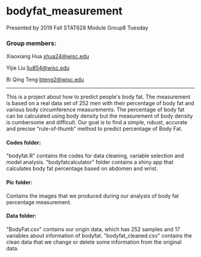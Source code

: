# bodyfat_measurement

Presented by 2019 Fall STAT628 Module Group8 Tuesday

### Group members:
Xiaoxiang Hua xhua24@wisc.edu

Yijie Liu liu854@wisc.edu

Bi Qing Teng bteng2@wisc.edu

******

This is a project about how to predict people's body fat. The measurement is based on a real data set of 252 men with their percentage of body fat and various body circumference measurements. The percentage of body fat can be calculated using body density but the measurement of body density is cumbersome and difficult. Our goal is to find a simple, robust, accurate and precise “rule-of-thumb” method to predict percentage of Body Fat. 

#### Codes folder:
"bodyfat.R" contains the codes for data cleaning, variable selection and model analysis. "bodyfatcalculator" folder contains a shiny app that calculates body fat percentage based on abdomen and wrist.

#### Pic folder:
Contains the images that we produced during our analysis of body fat percentage measurement.

#### Data folder:
"BodyFat.csv" contains our origin data, which has 252 samples and 17 variables about information of bodyfat. "bodyfat_cleaned.csv" contains the clean data that we change or delete some information from the original data. 
